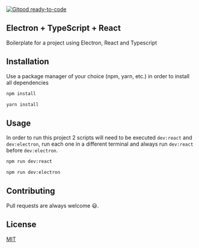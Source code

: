 [![Gitpod ready-to-code](https://img.shields.io/badge/Gitpod-ready--to--code-blue?logo=gitpod)](https://gitpod.io/#https://github.com/diego3g/electron-typescript-react)

## Electron + TypeScript + React
Boilerplate for a project using Electron, React and Typescript

## Installation

Use a package manager of your choice (npm, yarn, etc.) in order to install all dependencies

```bash
npm install
```

```bash
yarn install
```

## Usage
In order to run this project 2 scripts will need to be executed `dev:react` and `dev:electron`, run each one in a different terminal and always run `dev:react` before `dev:electron`.

```bash
npm run dev:react
```
```bash
npm run dev:electron
```



## Contributing

Pull requests are always welcome 😃.

## License

[MIT](https://choosealicense.com/licenses/mit/)
